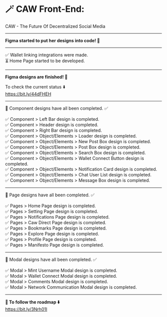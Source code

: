 # 🪄 CAW Front-End:
CAW - The Future Of Decentralized Social Media


---

**Figma started to put her designs into code! 🚧**

---
✅ Wallet linking integrations were made.
<br/>⏳ Home Page started to be developed. 

---

**Figma designs are finished! 🎉**

To check the current status ⬇️
<br/> https://bit.ly/44dFHEH <br/>

---
🎉 Component designs have all been completed. ✅ <br/>
<br/> ✅ Component > Left Bar design is completed.
<br/> ✅ Component > Header design is completed.
<br> ✅ Component > Right Bar design is completed.
<br> ✅ Component > Object/Elements > Loader design is completed.
<br/> ✅ Component > Object/Elements > New Post Box design is completed.
<br/> ✅ Component > Object/Elements > Post Box design is completed.
<br/> ✅ Component > Object/Elements > Search Box design is completed.
<br/> ✅ Component > Object/Elements > Wallet Connect Button design is completed.
<br/> ✅ Component > Object/Elements > Notification Card design is completed.
<br/> ✅ Component > Object/Elements > Chat User List design is completed.
<br/> ✅ Component > Object/Elements >  Message Box design is completed.

---
🎉 Page designs have all been completed. ✅ <br/>
<br/> ✅ Pages > Home Page design is completed. 
<br/> ✅ Pages > Setting Page design is completed.
<br/> ✅ Pages > Notifications Page design is completed.
<br/> ✅ Pages > Caw Direct Page design is completed.
<br/> ✅ Pages > Bookmarks Page design is completed.
<br/> ✅ Pages > Explore Page design is completed.
<br/> ✅ Pages > Profile Page design is completed.
<br/> ✅ Pages > Manifesto Page design is completed.

---

🎉 Modal designs have all been completed. ✅ <br/>
<br/> ✅ Modal > Mint Username Modal design is completed.
<br/> ✅ Modal > Wallet Connect Modal design is completed.
<br/> ✅ Modal > Comments Modal design is completed.
<br/> ✅ Modal > Network Communication Modal design is completed.


---
**🚀 To follow the roadmap ⬇️**
<br/>  https://bit.ly/3Nrh01I



